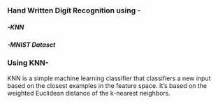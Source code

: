 ### Hand Written Digit Recognition using -
##### -KNN
##### -MNIST Dataset


### Using KNN-
KNN is a simple machine learning classifier that classifiers a new
input based on the closest examples in the feature space.
It’s based on the weighted Euclidean distance of the k-nearest
neighbors.
